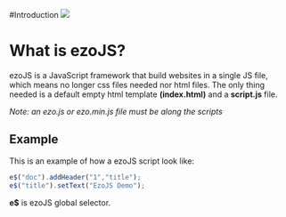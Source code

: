 #Introduction
![](http://i.imgur.com/keu4q1C.png)
# What is ezoJS?
ezoJS is a JavaScript framework that build websites in a single JS file, which means no longer css files needed nor html files. The only thing needed is a default empty html template **(index.html)** and a **script.js** file.

*Note:  an ezo.js or ezo.min.js file must be along the scripts*

## Example
This is an example of how a ezoJS script look like:
```javascript
e$("doc").addHeader("1","title");
e$("title").setText("EzoJS Demo");
```
**e$** is ezoJS global selector. 


